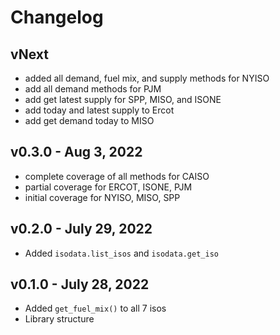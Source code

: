 # Changelog

## vNext

- added all demand, fuel mix, and supply methods for NYISO
- add all demand methods for PJM
- add get latest supply for SPP, MISO, and ISONE
- add today and latest supply to Ercot
- add get demand today to MISO

## v0.3.0 - Aug 3, 2022

- complete coverage of all methods for CAISO
- partial coverage for ERCOT, ISONE, PJM
- initial coverage for NYISO, MISO, SPP

## v0.2.0 - July 29, 2022

- Added `isodata.list_isos` and `isodata.get_iso`

## v0.1.0 - July 28, 2022

- Added `get_fuel_mix()` to all 7 isos
- Library structure
